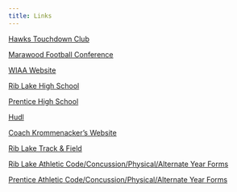 ```yaml
---
title: Links
---
```


<p><a href="https://www.facebook.com/HawksTDClub/timeline">Hawks Touchdown&nbsp;Club</a></p>

<p><a href="http://www.marawoodconference.org/g5-bin/client.cgi?G5genie=152">Marawood Football&nbsp;Conference</a><br></p>

<p><a href="http://www.wiaawi.org/">WIAA&nbsp;Website</a></p>

<p><a href="http://www.riblake.k12.wi.us/">Rib Lake High&nbsp;School</a></p>

<p><a href="http://www.prentice.k12.wi.us/">Prentice High&nbsp;School</a></p>

<p><a href="http://www.hudl.com/">Hudl</a></p>

<p><a href="http://www.riblake.k12.wi.us/faculty/mkrommenacker/index.cfm">Coach Krommenacker’s&nbsp;Website</a></p>

<p><a href="http://www.riblake.k12.wi.us/faculty/mkrommenacker/rib_lake_track.cfm">Rib Lake Track &amp;&nbsp;Field</a></p>

<p><a href="http://www.riblake.k12.wi.us/schools/high/sch-rlhs-athletics-forms.cfm" target="_blank">Rib Lake Athletic Code/Concussion/Physical/Alternate Year&nbsp;Forms</a></p>

<p><a href="http://www.prentice.k12.wi.us/?page_id=494" target="_blank">Prentice Athletic Code/Concussion/Physical/Alternate Year&nbsp;Forms</a></p>